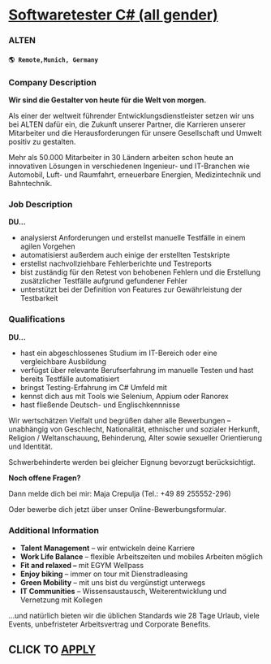 # [Softwaretester C# (all gender)](https://www.remotewlb.com/apply/softwaretester-c-all-gender-98017)  
### ALTEN  
#### `🌎 Remote,Munich, Germany`  

### **Company Description**

 **Wir sind die Gestalter von heute für die Welt von morgen.**

Als einer der weltweit führender Entwicklungsdienstleister setzen wir uns bei ALTEN dafür ein, die Zukunft unserer Partner, die Karrieren unserer Mitarbeiter und die Herausforderungen für unsere Gesellschaft und Umwelt positiv zu gestalten.

Mehr als 50.000 Mitarbeiter in 30 Ländern arbeiten schon heute an innovativen Lösungen in verschiedenen Ingenieur- und IT-Branchen wie Automobil, Luft- und Raumfahrt, erneuerbare Energien, Medizintechnik und Bahntechnik.

###  **Job Description**

 **DU...**

  * analysierst Anforderungen und erstellst manuelle Testfälle in einem agilen Vorgehen
  * automatisierst außerdem auch einige der erstellten Testskripte
  * erstellst nachvollziehbare Fehlerberichte und Testreports
  * bist zuständig für den Retest von behobenen Fehlern und die Erstellung zusätzlicher Testfälle aufgrund gefundener Fehler
  * unterstützt bei der Definition von Features zur Gewährleistung der Testbarkeit

###  **Qualifications**

 **DU...**

  * hast ein abgeschlossenes Studium im IT-Bereich oder eine vergleichbare Ausbildung
  * verfügst über relevante Berufserfahrung im manuelle Testen und hast bereits Testfälle automatisiert
  * bringst Testing-Erfahrung im C# Umfeld mit
  * kennst dich aus mit Tools wie Selenium, Appium oder Ranorex
  * hast fließende Deutsch- und Englischkennnisse

Wir wertschätzen Vielfalt und begrüßen daher alle Bewerbungen – unabhängig von Geschlecht, Nationalität, ethnischer und sozialer Herkunft, Religion / Weltanschauung, Behinderung, Alter sowie sexueller Orientierung und Identität.

Schwerbehinderte werden bei gleicher Eignung bevorzugt berücksichtigt.

 **Noch offene Fragen?**

Dann melde dich bei mir: Maja Crepulja (Tel.: +49 89 255552-296)

Oder bewerbe dich jetzt über unser Online-Bewerbungsformular.

###  **Additional Information**

  *  **Talent Management** – wir entwickeln deine Karriere
  *  **Work Life Balance** – flexible Arbeitszeiten und mobiles Arbeiten möglich
  *  **Fit and relaxed –** mit EGYM Wellpass
  *  **Enjoy biking** – immer on tour mit Dienstradleasing
  *  **Green Mobility** – mit uns bist du vergünstigt unterwegs
  *  **IT Communities** – Wissensaustausch, Weiterentwicklung und Vernetzung mit Kollegen

…und natürlich bieten wir die üblichen Standards wie 28 Tage Urlaub, viele Events, unbefristeter Arbeitsvertrag und Corporate Benefits.

  
## CLICK TO [APPLY](https://www.remotewlb.com/apply/softwaretester-c-all-gender-98017)

